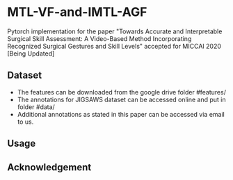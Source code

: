# MTL-VF-and-IMTL-AGF
Pytorch implementation for the paper "Towards Accurate and Interpretable Surgical Skill Assessment: A Video-Based Method Incorporating Recognized Surgical Gestures and Skill Levels" accepted for MICCAI 2020 [Being Updated]

## Dataset
* The features can be downloaded from the google drive folder #features/
* The annotations for JIGSAWS dataset can be accessed online and put in folder #data/
* Additional annotations as stated in this paper can be accessed via email to us.

## Usage

## Acknowledgement
